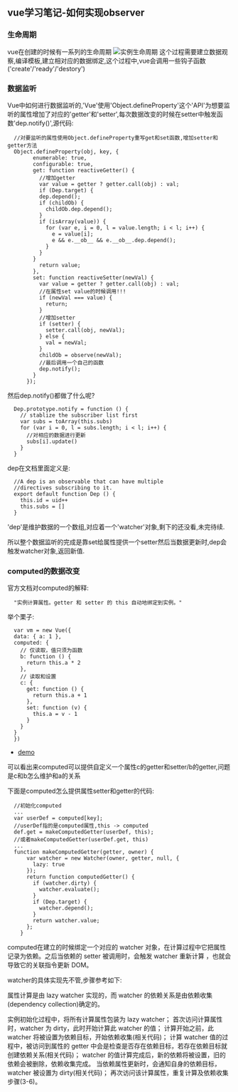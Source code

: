 ## vue学习笔记-如何实现observer

### 生命周期
vue在创建的时候有一系列的生命周期
![实例生命周期](http://cn.vuejs.org/images/lifecycle.png)
这个过程需要建立数据观察,编译模板,建立相对应的数据绑定,这个过程中,vue会调用一些钩子函数('create'/'ready'/'destory')

### 数据监听

Vue中如何进行数据监听的,'Vue'使用'Object.defineProperty'这个'API'为想要监听的属性增加了对应的'getter'和'setter',每次数据改变的时候在setter中触发函数'dep.notify()',源代码:
        
      //对要监听的属性使用Object.defineProperty重写get和set函数,增加setter和getter方法
      Object.defineProperty(obj, key, {
            enumerable: true,
            configurable: true,
            get: function reactiveGetter() {
              //增加getter
              var value = getter ? getter.call(obj) : val;
              if (Dep.target) {
              dep.depend();
              if (childOb) {
                childOb.dep.depend();
              }
              if (isArray(value)) {
                for (var e, i = 0, l = value.length; i < l; i++) {
                  e = value[i];
                  e && e.__ob__ && e.__ob__.dep.depend();
                }
              }
            }
              return value;
            },
            set: function reactiveSetter(newVal) {
              var value = getter ? getter.call(obj) : val;
              //在属性set value的时候调用!!!
              if (newVal === value) {
                return;
              }
              //增加setter
              if (setter) {
                setter.call(obj, newVal);
              } else {
                val = newVal;
              }
              childOb = observe(newVal);
              //最后调用一个自己的函数
              dep.notify();
            }
          });
        
然后dep.notify()都做了什么呢?
        
      Dep.prototype.notify = function () {
        // stablize the subscriber list first
        var subs = toArray(this.subs)
        for (var i = 0, l = subs.length; i < l; i++) {
          //对相应的数据进行更新
          subs[i].update()
        }
      }
        
dep在文档里面定义是:
        
      //A dep is an observable that can have multiple
      //directives subscribing to it.
      export default function Dep () {
        this.id = uid++
        this.subs = []
      }
        
'dep'是维护数据的一个数组,对应着一个'watcher'对象,剩下的还没看,未完待续.

所以整个数据监听的完成是靠set给属性提供一个setter然后当数据更新时,dep会触发watcher对象,返回新值.

### computed的数据改变

官方文档对computed的解释:


      "实例计算属性。getter 和 setter 的 this 自动地绑定到实例。"

举个栗子:

    
      var vm = new Vue({
      data: { a: 1 },
      computed: {
        // 仅读取，值只须为函数
        b: function () {
          return this.a * 2
        },
        // 读取和设置
        c: {
          get: function () {
            return this.a + 1
          },
          set: function (v) {
            this.a = v - 1
          }
        }
      }
      })
    
* [demo](http://mouapp.com/)

可以看出来computed可以提供自定义一个属性c的getter和setter/b的getter,问题是c和b怎么维护和a的关系

下面是computed怎么提供属性setter和getter的代码:
    
      //初始化computed
      ...
      var userDef = computed[key];
      //userDef指的是computed属性,this -> computed
      def.get = makeComputedGetter(userDef, this);
      //或者makeComputedGetter(userDef.get, this)
      ...
      function makeComputedGetter(getter, owner) {
          var watcher = new Watcher(owner, getter, null, {
            lazy: true
          });
          return function computedGetter() {
            if (watcher.dirty) {
              watcher.evaluate();
            }
            if (Dep.target) {
              watcher.depend();
            }
            return watcher.value;
          };
        }
    
computed在建立的时候绑定一个对应的 watcher 对象，在计算过程中它把属性记录为依赖。之后当依赖的 setter 被调用时，会触发 watcher 重新计算 ，也就会导致它的关联指令更新 DOM。

watcher的具体实现先不管,步骤参考如下:

属性计算是由 lazy watcher 实现的，而 watcher 的依赖关系是由依赖收集(dependency collection)确定的。

实例初始化过程中，将所有计算属性包装为 lazy watcher；
首次访问计算属性时，watcher 为 dirty，此时开始计算此 watcher 的值；
计算开始之前，此 watcher 将被设置为依赖目标，开始依赖收集(相关代码)；
计算 watcher 值的过程中，被访问到属性的 getter 中会是检查是否存在依赖目标，若存在依赖目标就创建依赖关系(相关代码)；
watcher 的值计算完成后，新的依赖将被设置，旧的依赖会被删除，依赖收集完成。
当依赖属性更新时，会通知自身的依赖目标，watcher 被设置为 dirty(相关代码)；
再次访问该计算属性，重复计算及依赖收集步骤(3-6)。
